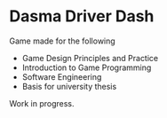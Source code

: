 # Dasma Driver Dash

Game made for the following

- Game Design Principles and Practice
- Introduction to Game Programming
- Software Engineering
- Basis for university thesis

Work in progress.
